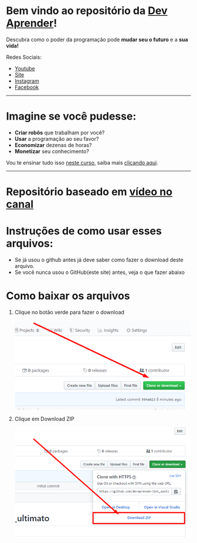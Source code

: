 # Bem vindo ao repositório da [Dev Aprender](https://www.devaprender.com)!

Descubra como o poder da programação pode **mudar seu o futuro** e a **sua vida!**

Redes Sociais:
* [Youtube](https://www.youtube.com/devaprender.com)
* [Site](www.devaprender.com)
* [Instagram](https://www.instagram.com/devaprender.official/)
* [Facebook](facebook.com/devaprender/)

---

# Imagine se você pudesse:

* **Criar robôs** que trabalham por você?
* **Usar** a programação ao seu favor?
* **Economizar** dezenas de horas?
* **Monetizar** seu conhecimento?

Vou te ensinar tudo isso [neste curso](http://b.link/GitHub_curso_automacao), saiba mais [clicando aqui](http://b.link/GitHub_curso_automacao).

---
# Repositório baseado em [vídeo no canal](https://www.youtube.com/watch?v=HZr6PSTLoOw&feature=youtu.be)
# Instruções de como usar esses arquivos:

 - Se já usou o github antes já deve saber como fazer o download deste arquivo.
 - Se você nunca usou o GitHub(este site) antes, veja o que fazer abaixo

# Como baixar os arquivos

1. Clique no botão verde para fazer o download

    ![step1](images/step1.png)

2. Clique em Download ZIP

    ![step2](images/step2.png)
